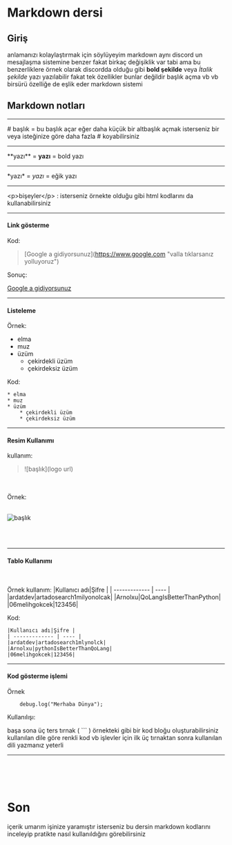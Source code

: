 # Markdown dersi

## Giriş
anlamanızı kolaylaştırmak için söylüyeyim markdown aynı discord un mesajlaşma sistemine benzer fakat birkaç değişiklik var tabi ama bu benzerliklere örnek olarak discordda olduğu gibi **bold şekilde** veya *İtalik şekilde* yazı yazılabilir fakat tek özellikler bunlar değildir başlık açma vb vb birsürü özelliğe  de eşlik eder markdown sistemi

## Markdown notları

---

\# başlık = bu başlık açar eğer daha küçük bir altbaşlık açmak isterseniz bir veya isteğinize göre daha fazla # koyabilirsiniz

---

\*\*yazı** = **yazı** = bold yazı

---

\*yazı* = *yazı* = eğik yazı

---
\<p>bişeyler<\/p> : isterseniz örnekte olduğu gibi html kodlarını da kullanabilirsiniz

---
#### **Link gösterme**
Kod:
>\[Google a gidiyorsunuz](https://www.google.com "valla tıklarsanız yolluyoruz")

Sonuç:

[Google a gidiyorsunuz](https://www.google.com "valla tıklarsanız yolluyoruz")

---

#### **Listeleme**
Örnek:
* elma
* muz
* üzüm
    * çekirdekli üzüm
    * çekirdeksiz üzüm

Kod:
```
* elma
* muz
* üzüm
    * çekirdekli üzüm
    * çekirdeksiz üzüm
```

---
#### Resim Kullanımı

kullanım:
> \![başlık](logo url)

<br><br>
Örnek:
<br><br>

![başlık](https://marka-logo.com/wp-content/uploads/2020/12/GitHub-Logo.png)

<br> <br>

---

#### **Tablo Kullanımı**
<br>

Örnek kullanım: 
|Kullanıcı adı|Şifre |
| ------------- | ---- |
|ardatdev|artadosearch1milyonolcak|
|Arnolxu|QoLangIsBetterThanPython|
|06melihgokcek|123456|

Kod:
```
|Kullanıcı adı|Şifre |
| ------------- | ---- |
|ardatdev|artadosearch1mlynolck|
|Arnolxu|pythonIsBetterThanQoLang|
|06melihgokcek|123456|
```

---

#### **Kod gösterme işlemi**

Örnek

```
    debug.log("Merhaba Dünya");
```

Kullanılışı:

başa sona üç ters tırnak ( \``` ) örnekteki gibi bir kod bloğu oluşturabilirsiniz kullanılan dile göre renkli kod vb işlevler için ilk üç tırnaktan sonra kullanılan dili yazmanız yeterli

---

<br><br><br>

# **Son**
içerik umarım işinize yaramıştır isterseniz bu dersin markdown kodlarını inceleyip pratikte nasıl kullanıldığını görebilirsiniz
